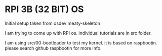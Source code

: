 # RPI 3B (32 BIT) OS

Initial setup taken from osdev meaty-skeleton

I am trying to come up with RPI os. individual tutorials are in src folder.

I am using src/00-bootloader to test my kernel. it is based on raspbootin. please search github raspbootin for more info.

